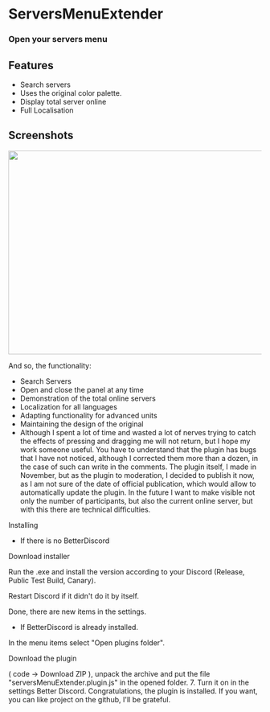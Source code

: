 # ServersMenuExtender

### Open your servers menu

## Features
- Search servers
- Uses the original color palette.
- Display total server online
- Full Localisation

## Screenshots
<img src="https://user-images.githubusercontent.com/58411554/208442399-46bd07f8-b66d-4f22-8462-0873118e00cf.gif" width="720" height="405"/>

And so, the functionality:
- Search Servers
- Open and close the panel at any time
- Demonstration of the total online servers
- Localization for all languages
- Adapting functionality for advanced units
- Maintaining the design of the original
- Although I spent a lot of time and wasted a lot of nerves trying to catch the effects of pressing and dragging me will not return, but I hope my work someone useful.
You have to understand that the plugin has bugs that I have not noticed, although I corrected them more than a dozen, in the case of such can write in the comments.
The plugin itself, I made in November, but as the plugin to moderation, I decided to publish it now, as I am not sure of the date of official publication, which would allow to automatically update the plugin.
In the future I want to make visible not only the number of participants, but also the current online server, but with this there are technical difficulties.

Installing
- If there is no BetterDiscord

Download installer

Run the .exe and install the version according to your Discord (Release, Public Test Build, Canary).

Restart Discord if it didn't do it by itself.

Done, there are new items in the settings.
- If BetterDiscord is already installed.

In the menu items select "Open plugins folder".

Download the plugin

( code -> Download ZIP ), unpack the archive and put the file "serversMenuExtender.plugin.js" in the opened folder.
7. Turn it on in the settings Better Discord.
Congratulations, the plugin is installed.
If you want, you can like project on the github, I'll be grateful.
